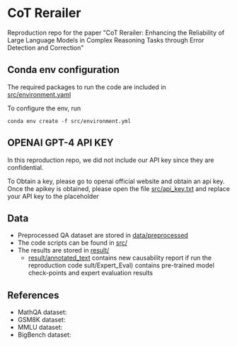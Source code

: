 # CoT Rerailer
Reproduction repo for the paper "CoT Rerailer: Enhancing the Reliability of Large Language
Models in Complex Reasoning Tasks through Error Detection
and Correction"


## Conda env configuration
The required packages to run the code are included in [src/environment.yaml](src/environment.yaml)

To configure the env, run

`conda env create -f src/environment.yml`

## OPENAI GPT-4 API KEY
In this reproduction repo, we did not include our API key since they are confidential.

To Obtain a key, please go to openai official website and obtain an api key.
Once the apikey is obtained, please open the file [src/api_key.txt](src/api_key.txt) and replace your API key to the 
placeholder

## Data
* Preprocessed QA dataset are stored
in [data/preprocessed](data/preprocessed)
* The code scripts can be found in [src/](src/)
* The results are stored in [result/](result/)
  * [result/annotated_text](result/annotated_text) contains new causability report if run the reproduction code  sult/Expert_Eval) contains pre-trained model check-points and expert evaluation results


## References
* MathQA dataset: 
* GSM8K dataset:
* MMLU dataset:
* BigBench dataset:
